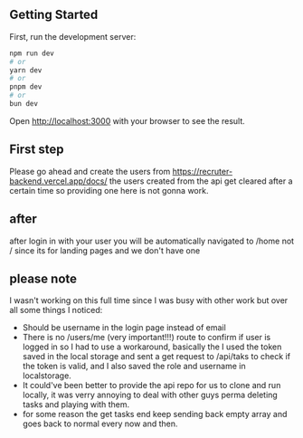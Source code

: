 ## Getting Started

First, run the development server:

```bash
npm run dev
# or
yarn dev
# or
pnpm dev
# or
bun dev
```

Open [http://localhost:3000](http://localhost:3000) with your browser to see the result.

## First step

Please go ahead and create the users from https://recruter-backend.vercel.app/docs/
the users created from the api get cleared after a certain time so providing one here is not gonna work.

## after

after login in with your user you will be automatically navigated to /home 
not / since its for landing pages and we don't have one

## please note

I wasn't working on this full time since I was busy with other work but over all some things I noticed:

 - Should be username in the login page instead of email
 - There is no /users/me (very important!!!) route to confirm if user is logged in so I had to use a workaround, basically the I used the token saved in the local storage and sent a get request to /api/taks to check if the token is valid, and I also saved the role and username in localstorage.
 - It could've been better to provide the api repo for us to clone and run locally, it was verry annoying to deal with other guys perma deleting tasks and playing with them.
 - for some reason the get tasks end keep sending back empty array and goes back to normal every now and then.